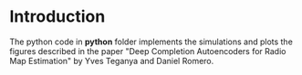 # Introduction
The python code in **python** folder implements the simulations and plots the figures described in the paper "Deep Completion Autoencoders for Radio Map Estimation" by Yves Teganya and Daniel Romero.
